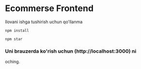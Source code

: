 # Ecommerse Frontend
<p>Ilovani ishga tushirish uchun qo'llanma</p>

```
npm install
```

```
npm star
```



### Uni brauzerda ko'rish uchun (http://localhost:3000) ni
oching.
